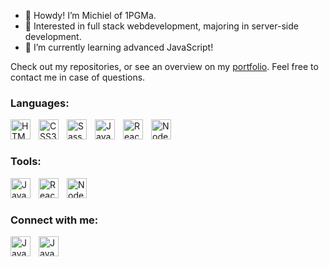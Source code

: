 - 👋 Howdy! I’m Michiel of 1PGMa.
- 👀 Interested in full stack webdevelopment, majoring in server-side development.
- 🌱 I’m currently learning advanced JavaScript!

Check out my repositories, or see an overview on my [portfolio][website]. Feel free to contact me in case of questions.

### Languages:
<img align="left" alt="HTML5" width="32px" src="https://cdn.jsdelivr.net/gh/devicons/devicon/icons/html5/html5-original.svg" style="padding-right:10px;" />
<img align="left" alt="CSS3" width="32px" src="https://cdn.jsdelivr.net/gh/devicons/devicon/icons/css3/css3-original.svg" style="padding-right:10px;" />
<img align="left" alt="Sass" width="32px" src="https://cdn.jsdelivr.net/gh/devicons/devicon/icons/sass/sass-original.svg" style="padding-right:10px;" />
<img align="left" alt="JavaScript" width="32px" src="https://cdn.jsdelivr.net/gh/devicons/devicon/icons/javascript/javascript-original.svg" style="padding-right:10px;" />
<img align="left" alt="React" width="32px" src="https://cdn.jsdelivr.net/gh/devicons/devicon/icons/react/react-original.svg" style="padding-right:10px;" />
<img align="left" alt="Node.js" width="32px" src="https://cdn.jsdelivr.net/gh/devicons/devicon/icons/nodejs/nodejs-original.svg" style="padding-right:10px;" />
<br />
<br />

### Tools:
<img align="left" alt="JavaScript" width="32px" src="https://i.postimg.cc/hvLfxRhN/xd.png" style="padding-right:10px;" />
<img align="left" alt="React" width="32px" src="https://i.postimg.cc/tTV1qxbq/ps.png" style="padding-right:10px;" />
<img align="left" alt="Node.js" width="32px" src="https://i.postimg.cc/D0kS8wfq/vsc.png" style="padding-right:10px;" />
<br />
<br />

### Connect with me:
[<img align="left" alt="JavaScript" width="32px" src="https://i.postimg.cc/NfyQWcgt/Linkedin-logo-on-transparent-Background-PNG.png" style="padding-right:10px;" target="_blank" />][linkedin]
[<img align="left" alt="JavaScript" width="32px" src="https://i.postimg.cc/4ycsH62d/web-design.png" style="padding-right:10px;" target="_blank" />][website]

[linkedin]: https://www.linkedin.com/in/verldopia/
[website]: https://verldopia.github.io/portfolio-website/
